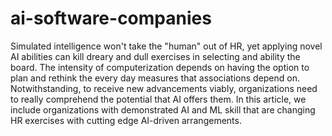 # ai-software-companies
Simulated intelligence won't take the "human" out of HR, yet applying novel AI abilities can kill dreary and dull exercises in selecting and ability the board.   The intensity of computerization depends on having the option to plan and rethink the every day measures that associations depend on. Notwithstanding, to receive new advancements viably, organizations need to really comprehend the potential that AI offers them.   In this article, we include organizations with demonstrated AI and ML skill that are changing HR exercises with cutting edge AI-driven arrangements.
